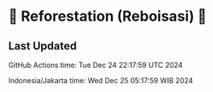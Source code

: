 
# 🌳 Reforestation (Reboisasi) 🌲

## Last Updated

GitHub Actions time: Tue Dec 24 22:17:59 UTC 2024

Indonesia/Jakarta time: Wed Dec 25 05:17:59 WIB 2024
